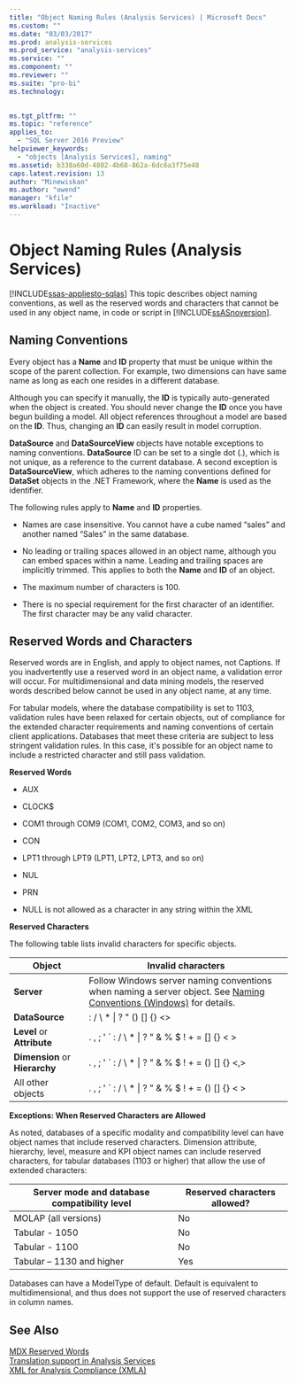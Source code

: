 ```yaml
---
title: "Object Naming Rules (Analysis Services) | Microsoft Docs"
ms.custom: ""
ms.date: "03/03/2017"
ms.prod: analysis-services
ms.prod_service: "analysis-services"
ms.service: ""
ms.component: ""
ms.reviewer: ""
ms.suite: "pro-bi"
ms.technology: 
  

ms.tgt_pltfrm: ""
ms.topic: "reference"
applies_to: 
  - "SQL Server 2016 Preview"
helpviewer_keywords: 
  - "objects [Analysis Services], naming"
ms.assetid: b338a60d-4802-4b68-862a-6dc6a3f75e48
caps.latest.revision: 13
author: "Minewiskan"
ms.author: "owend"
manager: "kfile"
ms.workload: "Inactive"
---
```

# Object Naming Rules (Analysis Services)
[!INCLUDE[ssas-appliesto-sqlas](../../../includes/ssas-appliesto-sqlas.md)]
  This topic describes object naming conventions, as well as the reserved words and characters that cannot be used in any object name, in code or script in [!INCLUDE[ssASnoversion](../../../includes/ssasnoversion-md.md)].  
  
##  <a name="bkmk_Names"></a> Naming Conventions  
 Every object has a **Name** and **ID** property that must be unique within the scope of the parent collection. For example, two dimensions can have same name as long as each one resides in a different database.  
  
 Although you can specify it manually, the **ID** is typically auto-generated when the object is created. You should never change the **ID** once you have begun building a model. All object references throughout a model are based on the **ID**. Thus, changing an **ID** can easily result in model corruption.  
  
 **DataSource** and **DataSourceView** objects have notable exceptions to naming conventions. **DataSource** ID can be set to a single dot (.), which is not unique, as a reference to the current database. A second exception is **DataSourceView**, which adheres to the naming conventions defined for **DataSet** objects in the .NET Framework, where the **Name** is used as the identifier.  
  
 The following rules apply to **Name** and **ID** properties.  
  
-   Names are case insensitive. You cannot have a cube named “sales” and another named “Sales” in the same database.  
  
-   No leading or trailing spaces allowed in an object name, although you can embed spaces within a name. Leading and trailing spaces are implicitly trimmed. This applies to both the **Name** and **ID** of an object.  
  
-   The maximum number of characters is 100.  
  
-   There is no special requirement for the first character of an identifier. The first character may be any valid character.  
  
##  <a name="bkmk_reserved"></a> Reserved Words and Characters  
 Reserved words are in English, and apply to object names, not Captions. If you inadvertently use a reserved word in an object name, a validation error will occur. For multidimensional and data mining models, the reserved words described below cannot be used in any object name, at any time.  
  
 For tabular models, where the database compatibility is set to 1103, validation rules have been relaxed for certain objects, out of compliance for the extended character requirements and naming conventions of certain client applications. Databases that meet these criteria are subject to less stringent validation rules. In this case, it's possible for an object name to include a restricted character and still pass validation.  
  
 **Reserved Words**  
  
-   AUX  
  
-   CLOCK$  
  
-   COM1 through COM9 (COM1, COM2, COM3, and so on)  
  
-   CON  
  
-   LPT1 through LPT9 (LPT1, LPT2, LPT3, and so on)  
  
-   NUL  
  
-   PRN  
  
-   NULL is not allowed as a character in any string within the XML  
  
 **Reserved Characters**  
  
 The following table lists invalid characters for specific objects.  
  
|Object|Invalid characters|  
|------------|------------------------|  
|**Server**|Follow Windows server naming conventions when naming a server object. See [Naming Conventions (Windows)](http://msdn.microsoft.com/library/windows/desktop/ms682856\(v=vs.85\).aspx) for details.|  
|**DataSource**|: / \ * &#124; ? " () [] {} <>|  
|**Level** or **Attribute**|. , ; ' ` : / \ * &#124; ? " & % $ ! + = [] {} < >|  
|**Dimension** or **Hierarchy**|. , ; ' ` : / \ * &#124; ? " & % $ ! + = () [] {} \<,>|  
|All other objects|. , ; ' ` : / \ * &#124; ? " & % $ ! + = () [] {} < >|  
  
 **Exceptions: When Reserved Characters are Allowed**  
  
 As noted, databases of a specific modality and compatibility level can have object names that include reserved characters. Dimension attribute, hierarchy, level, measure and KPI object names can include reserved characters, for tabular databases (1103 or higher) that allow the use of extended characters:  
  
|Server mode and database compatibility level|Reserved characters allowed?|  
|--------------------------------------------------|----------------------------------|  
|MOLAP (all versions)|No|  
|Tabular - 1050|No|  
|Tabular - 1100|No|  
|Tabular – 1130 and higher|Yes|  
  
 Databases can have a ModelType of default. Default is equivalent to multidimensional, and thus does not support the use of reserved characters in column names.  
  
## See Also  
 [MDX Reserved Words](../../../mdx/mdx-reserved-words.md)   
 [Translation support in Analysis Services](../../../analysis-services/translation-support-in-analysis-services.md)   
 [XML for Analysis Compliance &#40;XMLA&#41;](../../../analysis-services/xmla/xml-for-analysis-compliance-xmla.md)  
  
  
